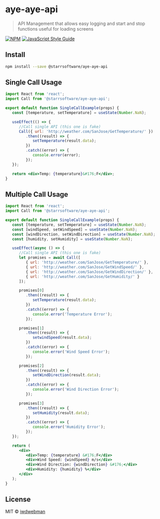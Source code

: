 # aye-aye-api

> API Management that allows easy logging and start and stop functions useful for loading screens

[![NPM](https://img.shields.io/npm/v/@starrsoftware/aye-aye-api.svg)](https://www.npmjs.com/package/@starrsoftware/aye-aye-api) [![JavaScript Style Guide](https://img.shields.io/badge/code_style-standard-brightgreen.svg)](https://standardjs.com)

## Install

```bash
npm install --save @starrsoftware/aye-aye-api
```

## Single Call Usage

```jsx
import React from 'react';
import Call from '@starrsoftware/aye-aye-api';

export default function SingleCallExample(props) {
   const [temperature, setTemperature] = useState(Number.NaN);

   useEffect(() => {
      //Call single API (this one is fake)
      Call({ url: 'http://weather.com/SanJose/GetTemperature/' })
         .then((result) => {
            setTemperature(result.data);
         })
         .catch((error) => {
            console.error(error);
         });
   });

   return <div>Temp: {temperature}&#176;F</div>;
}
```

## Multiple Call Usage

```jsx
import React from 'react';
import Call from '@starrsoftware/aye-aye-api';

export default function SingleCallExample(props) {
   const [temperature, setTemperature] = useState(Number.NaN);
   const [windSpeed, setWindSpeed] = useState(Number.NaN);
   const [windDirection, setWindDirection] = useState(Number.NaN);
   const [humidity, setHumidity] = useState(Number.NaN);

   useEffect(async () => {
      //Call single API (this one is fake)
      let promises = await Call([
         { url: 'http://weather.com/SanJose/GetTemperature/' },
         { url: 'http://weather.com/SanJose/GetWindSpeed/' },
         { url: 'http://weather.com/SanJose/GetWindDirection/' },
         { url: 'http://weather.com/SanJose/GetHumidity/' }
      ]);

      promises[0]
         .then((result) => {
            setTemperature(result.data);
         })
         .catch((error) => {
            console.error('Temperature Error');
         });

      promises[1]
         .then((result) => {
            setwindSpeed(result.data);
         })
         .catch((error) => {
            console.error('Wind Speed Error');
         });

      promises[2]
         .then((result) => {
            setWindDirection(result.data);
         })
         .catch((error) => {
            console.error('Wind Direction Error');
         });

      promises[3]
         .then((result) => {
            setHumidity(result.data);
         })
         .catch((error) => {
            console.error('Humidity Error');
         });
   });

   return (
      <div>
         <div>Temp: {temperature} &#176;F</div>
         <div>Wind Speed: {windSpeed} m/s</div>
         <div>Wind Direction: {windDirection} &#176;</div>
         <div>Humidity: {humidity} %</div>
      </div>
   );
}
```

## License

MIT © [iwdwebman](https://github.com/iwdwebman)
